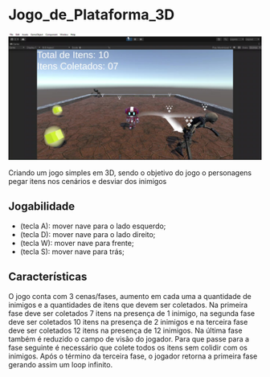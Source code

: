 # Jogo_de_Plataforma_3D

[![Vídeo de Introdução](https://github.com/GabrielVilelaPHS/Jogo_de_Plataforma_3D/blob/main/foto%20jogo%20plataforma%203D.jpg)](https://youtu.be/6Kzi-s3kJPc)

Criando um jogo simples em 3D, sendo o objetivo do jogo o personagens pegar itens nos cenários e desviar dos inimigos

## Jogabilidade
- (tecla A): mover nave para o lado esquerdo;
- (tecla D): mover nave para o lado direito;
- (tecla W): mover nave para frente;
- (tecla S): mover nave para trás;

## Características
O jogo conta com 3 cenas/fases, aumento em cada uma a quantidade de inimigos e a quantidades de itens que devem ser coletados. Na primeira fase deve ser coletados 7 itens na presença de 1 inimigo, na segunda fase deve ser coletados 10 itens na presença de 2 inimigos e na terceira fase deve ser coletados 12 itens na presença de 12 inimigos. Na última fase também é reduzido o campo de visão do jogador. Para que passe para a fase seguinte é necessário que colete todos os itens sem colidir com os inimigos. Após o término da terceira fase, o jogador retorna a primeira fase gerando assim um loop infinito. 






